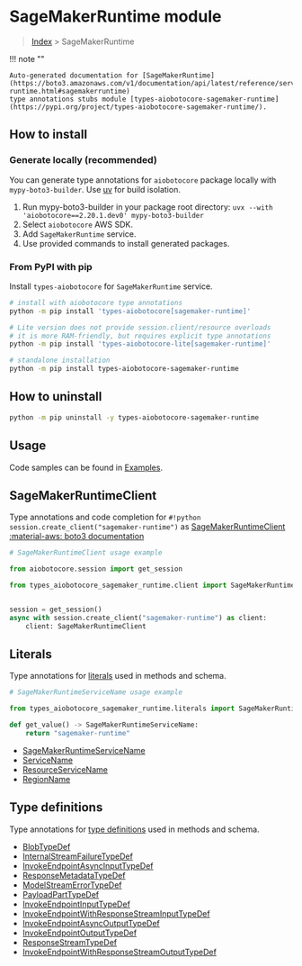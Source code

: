 # SageMakerRuntime module

> [Index](../README.md) > SageMakerRuntime


!!! note ""

    Auto-generated documentation for [SageMakerRuntime](https://boto3.amazonaws.com/v1/documentation/api/latest/reference/services/sagemaker-runtime.html#sagemakerruntime)
    type annotations stubs module [types-aiobotocore-sagemaker-runtime](https://pypi.org/project/types-aiobotocore-sagemaker-runtime/).

## How to install

### Generate locally (recommended)

You can generate type annotations for `aiobotocore` package locally with `mypy-boto3-builder`.
Use [uv](https://docs.astral.sh/uv/getting-started/installation/) for build isolation.

1. Run mypy-boto3-builder in your package root directory: `uvx --with 'aiobotocore==2.20.1.dev0' mypy-boto3-builder`
1. Select `aiobotocore` AWS SDK.
1. Add `SageMakerRuntime` service.
1. Use provided commands to install generated packages.



### From PyPI with pip

Install `types-aiobotocore` for `SageMakerRuntime` service.

```bash
# install with aiobotocore type annotations
python -m pip install 'types-aiobotocore[sagemaker-runtime]'

# Lite version does not provide session.client/resource overloads
# it is more RAM-friendly, but requires explicit type annotations
python -m pip install 'types-aiobotocore-lite[sagemaker-runtime]'

# standalone installation
python -m pip install types-aiobotocore-sagemaker-runtime
```



## How to uninstall

```bash
python -m pip uninstall -y types-aiobotocore-sagemaker-runtime
```

## Usage

Code samples can be found in [Examples](./usage.md).

## SageMakerRuntimeClient

Type annotations and code completion for  `#!python session.create_client("sagemaker-runtime")` as [SageMakerRuntimeClient](./client.md)
[:material-aws: boto3 documentation](https://boto3.amazonaws.com/v1/documentation/api/latest/reference/services/sagemaker-runtime.html#SageMakerRuntime.Client)

```python
# SageMakerRuntimeClient usage example

from aiobotocore.session import get_session

from types_aiobotocore_sagemaker_runtime.client import SageMakerRuntimeClient


session = get_session()
async with session.create_client("sagemaker-runtime") as client:
    client: SageMakerRuntimeClient
```








## Literals

Type annotations for [literals](./literals.md) used in methods and schema.

```python
# SageMakerRuntimeServiceName usage example

from types_aiobotocore_sagemaker_runtime.literals import SageMakerRuntimeServiceName

def get_value() -> SageMakerRuntimeServiceName:
    return "sagemaker-runtime"
```

- [SageMakerRuntimeServiceName](./literals.md#sagemakerruntimeservicename)
- [ServiceName](./literals.md#servicename)
- [ResourceServiceName](./literals.md#resourceservicename)
- [RegionName](./literals.md#regionname)




## Type definitions

Type annotations for [type definitions](./type_defs.md) used in methods and schema.

- [BlobTypeDef](./type_defs.md#blobtypedef)
- [InternalStreamFailureTypeDef](./type_defs.md#internalstreamfailuretypedef)
- [InvokeEndpointAsyncInputTypeDef](./type_defs.md#invokeendpointasyncinputtypedef)
- [ResponseMetadataTypeDef](./type_defs.md#responsemetadatatypedef)
- [ModelStreamErrorTypeDef](./type_defs.md#modelstreamerrortypedef)
- [PayloadPartTypeDef](./type_defs.md#payloadparttypedef)
- [InvokeEndpointInputTypeDef](./type_defs.md#invokeendpointinputtypedef)
- [InvokeEndpointWithResponseStreamInputTypeDef](./type_defs.md#invokeendpointwithresponsestreaminputtypedef)
- [InvokeEndpointAsyncOutputTypeDef](./type_defs.md#invokeendpointasyncoutputtypedef)
- [InvokeEndpointOutputTypeDef](./type_defs.md#invokeendpointoutputtypedef)
- [ResponseStreamTypeDef](./type_defs.md#responsestreamtypedef)
- [InvokeEndpointWithResponseStreamOutputTypeDef](./type_defs.md#invokeendpointwithresponsestreamoutputtypedef)

